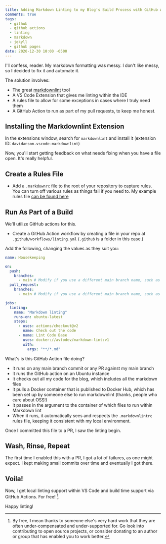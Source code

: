 ```yaml
---
title: Adding Markdown Linting to my Blog's Build Process with GitHub Actions and markdownlint
comments: true
tags:
  - github
  - github actions
  - linting
  - markdown
  - jekyll
  - github pages
date: 2020-12-30 10:00 -0500
---
```


I'll confess, reader. My markdown formatting was messy. I don't like messy, so I decided to fix it and automate it.

The solution involves:

- The great [markdownlint](https://github.com/DavidAnson/markdownlint) tool
- A VS Code Extension that gives me linting within the IDE
- A rules file to allow for some exceptions in cases where I truly need them
- A GitHub Action to run as part of my pull requests, to keep me honest.

## Installing the Markdownlint Extension

In the extensions window, search for `markdownlint` and install it (extension ID: `davidanson.vscode-markdownlint`)

Now, you'll start getting feedback on what needs fixing when you have a file open. It's really helpful.

## Create a Rules File

- Add a `.markdownrc` file to the root of your repository to capture rules. You can turn off various rules as things fail if you need to. My example rules file [can be found here](https://github.com/SeanKilleen/seankilleen.github.io/blob/main/.markdownlintrc)

## Run As Part of a Build

We'll utilize GitHub actions for this.

- Create a GitHub Action workflow by creating a file in your repo at `.github/workflows/linting.yml` (`.github` is a folder in this case.)

Add the following, changing the values as they suit you:

```yaml
name: Housekeeping

on:
  push:
    branches:
      - main # Modify if you use a different main branch name, such as the legacy "master" name.
  pull_request:
    branches:
      - main # Modify if you use a different main branch name, such as the legacy "master" name.

jobs:
  linting:
    name: "Markdown linting"
    runs-on: ubuntu-latest
    steps:
      - uses: actions/checkout@v2
        name: Check out the code
      - name: Lint Code Base
        uses: docker://avtodev/markdown-lint:v1
        with:
          args: "**/*.md"
```

What's is this GitHub Action file doing?

- It runs on any main branch commit or any PR against my main branch
- It runs the GitHub action on an Ubuntu instance
- It checks out all my code for the blog, which includes all the markdown files
- It pulls a Docker container that is published to Docker Hub, which has been set up by someone else to run markdownlint (thanks, people who care about OSS!)
- It passes in the argument to the container of which files to run within Markdown lint
- When it runs, it automatically sees and respects the `.markdownlintrc` rules file, keeping it consistent with my local environment.

Once I committed this file to a PR, I saw the linting begin.

## Wash, Rinse, Repeat

The first time I enabled this with a PR, I got a lot of failures, as one might expect. I kept making small commits over time and eventually I got there.

## Voila!

Now, I get local linting support within VS Code and build time support via GitHub Actions. For free! [^1].

Happy linting!

[^1]: By free, I mean thanks to someone else's very hard work that they are often under-compensated and under-supported for. Go look into contributing to open source projects, or consider donating to an author or group that has enabled you to work better.
